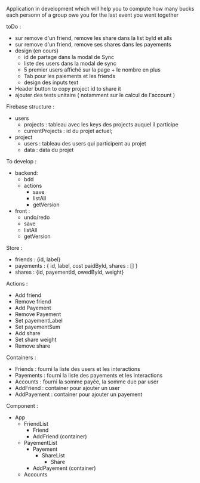 Application in development which will help you to compute how many bucks each personn of a group owe you for the last event you went together

toDo :
- sur remove d'un friend, remove les share dans la list byId et alls
- sur remove d'un friend, remove ses shares dans les payements
- design (en cours)
  - id de partage dans la modal de Sync
  - liste des users dans la modal de sync
  - 5 premier users affiché sur la page + le nombre en plus
  - Tab pour les paiements et les friends
  - design des inputs text  
- Header button to copy project id to share it
- ajouter des tests unitaire ( notamment sur le calcul de l'account )

Firebase structure :
  - users
    - projects : tableau avec les keys des projects auquel il participe
    - currentProjects : id du projet actuel;
  - project
    - users : tableau des users qui participent au projet
    - data : data du projet

To develop :
  - backend:
    - bdd
    - actions
      - save  
      - listAll
      - getVersion
  - front :
    - undo/redo
    - save
    - listAll
    - getVersion

Store :
 - friends : {id, label}
 - payements : { id, label, cost paidById, shares : [] }
 - shares : {id, payementId, owedById, weight}

Actions :
  - Add friend
  - Remove friend
  - Add Payement
  - Remove Payement
  - Set payementLabel
  - Set payementSum
  - Add share
  - Set share weight
  - Remove share

Containers :
 - Friends : fourni la liste des users et les interactions
 - Payements : fourni la liste des payements et les interactions
 - Accounts : fourni la somme payée, la somme due par user
 - AddFriend : container pour ajouter un user
 - AddPayement : container pour ajouter un payement

Component :
  - App
    - FriendList
      - Friend
      - AddFriend (container)
    - PayementList
      - Payement
        - ShareList
          - Share
      - AddPayement (container)
    - Accounts
